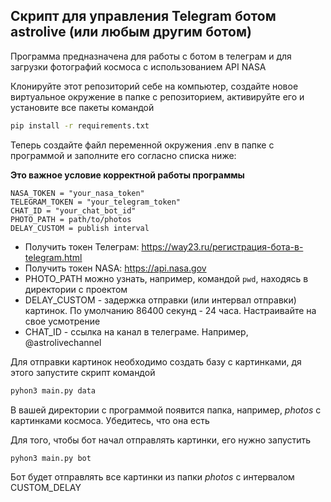 ## Скрипт для управления Telegram ботом astrolive (или любым другим ботом)


Программа предназначена для работы с ботом в телеграм и для загрузки фотографий космоса с использованием API NASA

Клонируйте этот репозиторий себе на компьютер, создайте новое виртуальное окружение в папке с репозиторием, активируйте его и установите все пакеты командой 
```bash
pip install -r requirements.txt
```

Теперь создайте файл переменной окружения .env в папке с программой и заполните его согласно списка ниже:

**Это важное условие корректной работы программы**
```text
NASA_TOKEN = "your_nasa_token"
TELEGRAM_TOKEN = "your_telegram_token"
CHAT_ID = "your_chat_bot_id"
PHOTO_PATH = path/to/photos
DELAY_CUSTOM = publish interval
```

- Получить токен Телеграм:
  https://way23.ru/регистрация-бота-в-telegram.html
- Получить токен NASA:
  https://api.nasa.gov
- PHOTO_PATH можно узнать, например, командой ```pwd```, находясь в директории с проектом 
- DELAY_CUSTOM - задержка отправки (или интервал отправки) картинок. По умолчанию 86400 секунд - 24 часа. Настраивайте на свое усмотрение
- CHAT_ID - ссылка на канал в телеграме. Например, @astrolivechannel

Для отправки картинок необходимо создать базу с картинками, дя этого
запустите скрипт командой
```bash
pyhon3 main.py data
```
В вашей директории с программой появится папка, например, *photos* с картинками космоса.
Убедитесь, что она есть

Для того, чтобы бот начал отправлять картинки, его нужно запустить
```bash
pyhon3 main.py bot
```
Бот будет отправлять все картинки из папки *photos* с интервалом CUSTOM_DELAY





  


